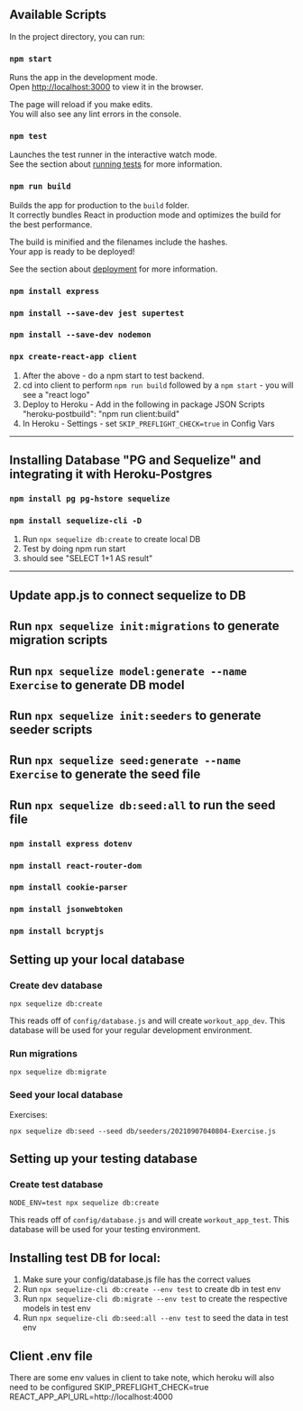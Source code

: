 ## Available Scripts

In the project directory, you can run:

### `npm start`

Runs the app in the development mode.\
Open [http://localhost:3000](http://localhost:3000) to view it in the browser.

The page will reload if you make edits.\
You will also see any lint errors in the console.

### `npm test`

Launches the test runner in the interactive watch mode.\
See the section about [running tests](https://facebook.github.io/create-react-app/docs/running-tests) for more information.

### `npm run build`

Builds the app for production to the `build` folder.\
It correctly bundles React in production mode and optimizes the build for the best performance.

The build is minified and the filenames include the hashes.\
Your app is ready to be deployed!

See the section about [deployment](https://facebook.github.io/create-react-app/docs/deployment) for more information.

### `npm install express`

### `npm install --save-dev jest supertest`

### `npm install --save-dev nodemon`

### `npx create-react-app client`

1. After the above - do a npm start to test backend.
2. cd into client to perform `npm run build` followed by a `npm start` - you will see a "react logo"
3. Deploy to Heroku - Add in the following in package JSON Scripts
   "heroku-postbuild": "npm run client:build"
4. In Heroku - Settings - set `SKIP_PREFLIGHT_CHECK=true` in Config Vars

---

## Installing Database "PG and Sequelize" and integrating it with Heroku-Postgres

### `npm install pg pg-hstore sequelize`

### `npm install sequelize-cli -D`

1. Run `npx sequelize db:create` to create local DB
2. Test by doing npm run start
3. should see "SELECT 1+1 AS result"

---

## Update app.js to connect sequelize to DB

## Run `npx sequelize init:migrations` to generate migration scripts

## Run `npx sequelize model:generate --name Exercise` to generate DB model

## Run `npx sequelize init:seeders` to generate seeder scripts

## Run `npx sequelize seed:generate --name Exercise` to generate the seed file

## Run `npx sequelize db:seed:all` to run the seed file

### `npm install express dotenv`

### `npm install react-router-dom`

### `npm install cookie-parser`

### `npm install jsonwebtoken`

### `npm install bcryptjs`

## Setting up your local database

### Create dev database

`npx sequelize db:create`

This reads off of `config/database.js` and will create `workout_app_dev`. This database will be used for your regular development environment.

### Run migrations

`npx sequelize db:migrate`

### Seed your local database

Exercises:

`npx sequelize db:seed --seed db/seeders/20210907040804-Exercise.js`

## Setting up your testing database

### Create test database

`NODE_ENV=test npx sequelize db:create`

This reads off of `config/database.js` and will create `workout_app_test`. This database will be used for your testing environment.

## Installing test DB for local:

1. Make sure your config/database.js file has the correct values
2. Run `npx sequelize-cli db:create --env test` to create db in test env
3. Run `npx sequelize-cli db:migrate --env test` to create the respective models in test env
4. Run `npx sequelize-cli db:seed:all --env test` to seed the data in test env

## Client .env file

There are some env values in client to take note, which heroku will also need to be configured
SKIP_PREFLIGHT_CHECK=true
REACT_APP_API_URL=http://localhost:4000
